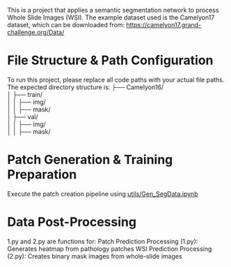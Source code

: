 This is a project that applies a semantic segmentation network to process Whole Slide Images (WSI). The example dataset used is the Camelyon17 dataset, which can be downloaded from: https://camelyon17.grand-challenge.org/Data/

# File Structure & Path Configuration
To run this project, please replace all code paths with your actual file paths. 
The expected directory structure is:
├── Camelyon16/  
│   ├── train/  
│   │   ├── img/  
│   │   ├── mask/  
│   ├── val/  
│   │   ├── img/  
│   │   ├── mask/  



# Patch Generation & Training Preparation
Execute the patch creation pipeline using:[utils/Gen_SegData.ipynb](https://github.com/apple2pig/UNet-Camelyon/blob/main/utils/Gen_SegData.ipynb)

# Data Post-Processing
1.py and 2.py are functions for:
Patch Prediction Processing (1.py): Generates heatmap from pathology patches
WSI Prediction Processing (2.py): Creates binary mask images from whole-slide images
